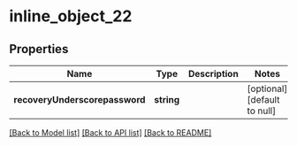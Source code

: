 # inline_object_22

## Properties
Name | Type | Description | Notes
------------ | ------------- | ------------- | -------------
**recoveryUnderscorepassword** | **string** |  | [optional] [default to null]

[[Back to Model list]](../README.md#documentation-for-models) [[Back to API list]](../README.md#documentation-for-api-endpoints) [[Back to README]](../README.md)


